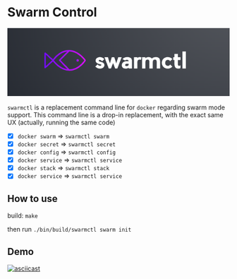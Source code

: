 # Swarm Control

![logo.png](logo.png)

`swarmctl` is a replacement command line for `docker` regarding swarm mode support.
This command line is a drop-in replacement, with the exact same UX (actually, running the same code)

- [X] `docker swarm`   => `swarmctl swarm` 
- [X] `docker secret`  => `swarmctl secret`
- [X] `docker config`  => `swarmctl config`
- [X] `docker service` => `swarmctl service`
- [X] `docker stack`   => `swarmctl stack`
- [X] `docker service` => `swarmctl service`

## How to use

build:
`make`

then run
`./bin/build/swarmctl swarm init`

## Demo

[![asciicast](https://asciinema.org/a/aPX9jrbMuPMsS8MLcgtvNi7vA.svg)](https://asciinema.org/a/aPX9jrbMuPMsS8MLcgtvNi7vA)